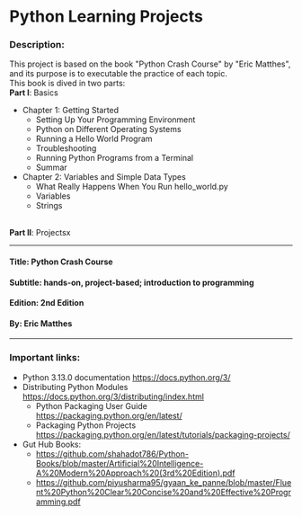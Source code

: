 # Python Learning Projects

### Description:
This project is based on the book "Python Crash Course" by "Eric Matthes", and its purpose is to executable the practice of each topic.
<br> This book is dived in two parts:
<br> <b>Part I</b>: Basics
* Chapter 1: Getting Started
  * Setting Up Your Programming Environment
  * Python on Different Operating Systems
  * Running a Hello World Program
  * Troubleshooting
  * Running Python Programs from a Terminal
  * Summar
* Chapter 2: Variables and Simple Data Types
  * What Really Happens When You Run hello_world.py
  * Variables
  * Strings

<br> <b>Part II</b>: Projectsx

---
#### Title: Python Crash Course
#### Subtitle: hands-on, project-based; introduction to programming
#### Edition: 2nd Edition
#### By: Eric Matthes 

---

### Important links:
* Python 3.13.0 documentation https://docs.python.org/3/
* Distributing Python Modules https://docs.python.org/3/distributing/index.html
  * Python Packaging User Guide https://packaging.python.org/en/latest/
  * Packaging Python Projects https://packaging.python.org/en/latest/tutorials/packaging-projects/
* Gut Hub Books:
  * https://github.com/shahadot786/Python-Books/blob/master/Artificial%20Intelligence-A%20Modern%20Approach%20(3rd%20Edition).pdf
  * https://github.com/piyusharma95/gyaan_ke_panne/blob/master/Fluent%20Python%20Clear%20Concise%20and%20Effective%20Programming.pdf


